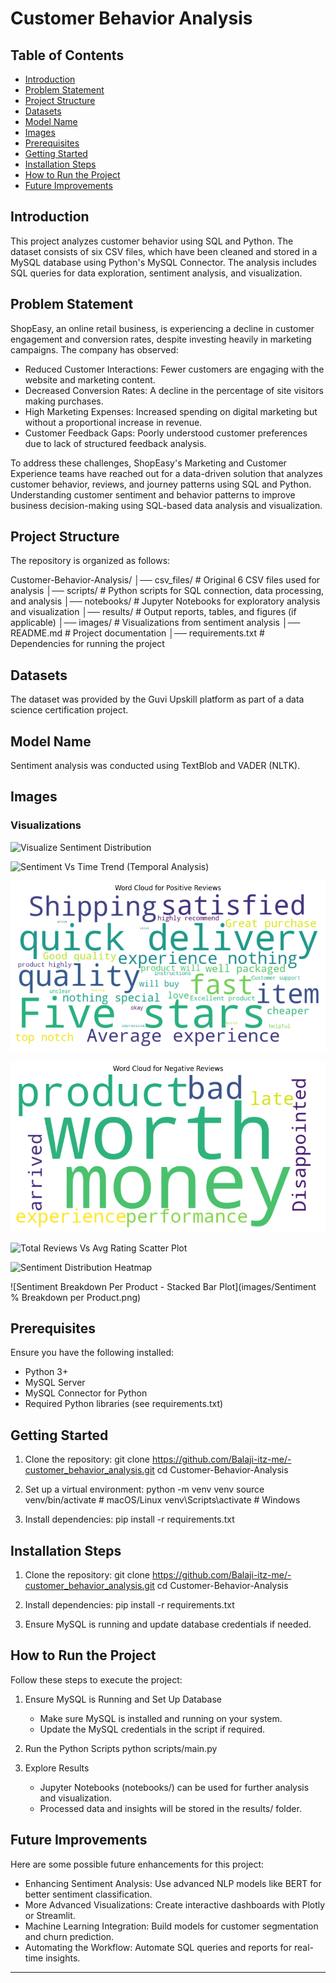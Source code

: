 # Customer Behavior Analysis

## Table of Contents
- [Introduction](#introduction)
- [Problem Statement](#problem-Statement)
- [Project Structure](#project-structure)
- [Datasets](#datasets)
- [Model Name](#model-name)
- [Images](#images)
- [Prerequisites](#prerequisites)
- [Getting Started](#getting-started)
- [Installation Steps](#installation-steps)
- [How to Run the Project](#how-to-run-the-project)
- [Future Improvements](#future-improvements)

## Introduction
This project analyzes customer behavior using SQL and Python. The dataset consists of six CSV files, which have been cleaned and stored in a MySQL database using Python's MySQL Connector. The analysis includes SQL queries for data exploration, sentiment analysis, and visualization.

## Problem Statement
ShopEasy, an online retail business, is experiencing a decline in customer engagement and conversion rates, despite investing heavily in marketing campaigns. The company has observed:

- Reduced Customer Interactions: Fewer customers are engaging with the website and marketing content.
- Decreased Conversion Rates: A decline in the percentage of site visitors making purchases.
- High Marketing Expenses: Increased spending on digital marketing but without a proportional increase in revenue.
- Customer Feedback Gaps: Poorly understood customer preferences due to lack of structured feedback analysis.

To address these challenges, ShopEasy's Marketing and Customer Experience teams have reached out for a data-driven solution that analyzes customer behavior, reviews, and journey patterns using SQL and Python.
Understanding customer sentiment and behavior patterns to improve business decision-making using SQL-based data analysis and visualization.

## Project Structure
The repository is organized as follows:

Customer-Behavior-Analysis/
│── csv_files/          # Original 6 CSV files used for analysis
│── scripts/            # Python scripts for SQL connection, data processing, and analysis
│── notebooks/          # Jupyter Notebooks for exploratory analysis and visualization
│── results/            # Output reports, tables, and figures (if applicable)
│── images/             # Visualizations from sentiment analysis
│── README.md           # Project documentation
│── requirements.txt    # Dependencies for running the project

## Datasets
The dataset was provided by the Guvi Upskill platform as part of a data science certification project.

## Model Name
Sentiment analysis was conducted using TextBlob and VADER (NLTK).

## Images
### Visualizations

![Visualize Sentiment Distribution](images/sentiment_distribution.png)

![Sentiment Vs Time Trend (Temporal Analysis)](images/sentiment_vs_time.png)

![Word Cloud Sentiment for Positive Reviews](images/word_cloud_positive.png)

![Word Cloud Sentiment for Negative Reviews](images/word_cloud_negative.png)

![Total Reviews Vs Avg Rating Scatter Plot](images/reviews_vs_rating.png)

![Sentiment Distribution Heatmap](images/sentiment_heatmap.png)

![Sentiment Breakdown Per Product - Stacked Bar Plot](images/Sentiment % Breakdown per Product.png)

## Prerequisites
Ensure you have the following installed:
- Python 3+
- MySQL Server
- MySQL Connector for Python
- Required Python libraries (see requirements.txt)

## Getting Started
1. Clone the repository:
      git clone https://github.com/Balaji-itz-me/-customer_behavior_analysis.git
   cd Customer-Behavior-Analysis
   
2. Set up a virtual environment:
      python -m venv venv
   source venv/bin/activate  # macOS/Linux
   venv\Scripts\activate     # Windows
   
3. Install dependencies:
      pip install -r requirements.txt
   

## Installation Steps
1. Clone the repository:
       git clone https://github.com/Balaji-itz-me/-customer_behavior_analysis.git
   cd Customer-Behavior-Analysis
   
2. Install dependencies:
      pip install -r requirements.txt
   
3. Ensure MySQL is running and update database credentials if needed.

## How to Run the Project
Follow these steps to execute the project:

1. Ensure MySQL is Running and Set Up Database
   - Make sure MySQL is installed and running on your system.
   - Update the MySQL credentials in the script if required.

2. Run the Python Scripts
      python scripts/main.py
   

3. Explore Results
   - Jupyter Notebooks (notebooks/) can be used for further analysis and visualization.
   - Processed data and insights will be stored in the results/ folder.
  
## Future Improvements
Here are some possible future enhancements for this project:

- Enhancing Sentiment Analysis: Use advanced NLP models like BERT for better sentiment classification.
- More Advanced Visualizations: Create interactive dashboards with Plotly or Streamlit.
- Machine Learning Integration: Build models for customer segmentation and churn prediction.
- Automating the Workflow: Automate SQL queries and reports for real-time insights.

---
